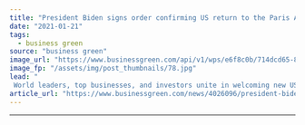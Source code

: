 ```yaml
---
title: "President Biden signs order confirming US return to the Paris Agreement"
date: "2021-01-21"
tags: 
  - business green
source: "business green"
image_url: "https://www.businessgreen.com/api/v1/wps/e6f8c0b/714dcd65-89de-45cf-add4-245054eba10c/4/white-house1a2-185x114.jpg"
image_fp: "/assets/img/post_thumbnails/78.jpg"
lead: "
 World leaders, top businesses, and investors unite in welcoming new US administration's commitment to global climate action, as return to Paris Agreement is backed by raft of new green policy measures ..."
article_url: "https://www.businessgreen.com/news/4026096/president-biden-signs-order-confirming-us-return-paris-agreement"
---
```


---
